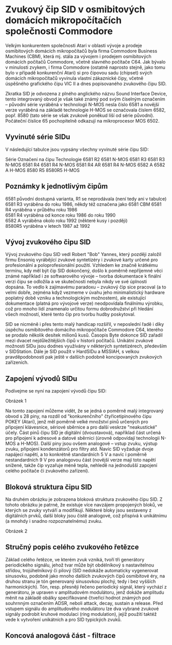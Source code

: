 # Zvukový čip SID v osmibitových domácích mikropočítačích společnosti Commodore

Velkým konkurentem společnosti Atari v oblasti vývoje a prodeje osmibitových domácích mikropočítačů byla firma Commodore Business Machines (CBM), která mj. stála za vývojem i prodejem osmibitových domácích počítačů Commodore, včetně slavného počítače C64. Jak bývalo v minulosti zvykem, i firma Commodore (ostatně naprosto stejně, jako tomu bylo v případě konkurenční Atari) si pro čipovou sadu (chipset) svých domácích mikropočítačů vyvinula vlastní zákaznické čipy, včetně úspěšného grafického čipu VIC II a dnes popisovaného zvukového čipu SID.

Zkratka SID je odvozena z plného anglického názvu Sound Interface Device, tento integrovaný obvod je však také známý pod svým číselným označením – původní série vyráběná v technologii N-MOS nesla číslo 6581 a novější verze vyráběná na základě technologie H-MOS se označovala číslem 6582, popř. 8580 (tato série se však zvukově poněkud liší od série původní). Počáteční číslice 65 pochopitelně odkazují na mikroprocesor MOS 6502.

## Vyvinuté série SIDu

V následující tabulce jsou vypsány všechny vyvinuté série čipu SID:

Série      Označení na čipu Technologie
6581 R2    6581             N-MOS
6581 R3    6581 R3          N-MOS
6581 R4    6581 R4          N-MOS
6581 R4 AR 6581 R4          N-MOS
6582 A     6582 A           H-MOS
8580 R5    8580R5           H-MOS

## Poznámky k jednotlivým čipům

6581     původní dostupná varianta, R1 se neprodávala (není tedy ani v tabulce)            
6581 R3  vyráběna do roku 1986, někdy též označena jako 6581 CBM 
6581 R4  vyráběna v průběhu roku 1986                            
6581 R4  vyráběna od konce roku 1986 do roku 1990                
6582 A   vyráběna okolo roku 1992 (některé kusy i později)       
8580R5   vyráběna v letech 1987 až 1992                          

## Vývoj zvukového čipu SID

Vývoj zvukového čipu SID vedl Robert "Bob" Yannes, který později založil firmu Ensoniq vyrábějící zvukové syntetizéry i zvukové karty určené pro profesionální a poloprofesionální použití. Vzhledem ke značně krátkému termínu, kdy měl být čip SID dokončený, došlo k poměrně nepříjemné věci známé například i ze softwarového vývoje – tvorba dokumentace k finální verzi čipu se odložila a ve skutečnosti nebyla nikdy ve své úplnosti dopsána. To vedlo k zajímavému paradoxu – zvukový čip sice pracoval (a to velmi dobře, zejména když vezmeme v úvahu jeho minimalistický hardware poplatný době vzniku a technologickým možnostem), ale existující dokumentace (platná pro vývojové verze) neodpovídala finálnímu výrobku, což pro mnoho lidí znamenalo určitou formu dobrodružství při hledání všech možností, které tento čip pro tvorbu hudby poskytoval.

SID se nicméně i přes tento malý handicap rozšířil, v neposlední řadě i díky úspěchu osmibitového domácího mikropočítače Commodore C64, kterého se prodalo několik desítek milionů kusů. Časopis Byte dokonce SID zařadil mezi dvacet nejdůležitějších čipů v historii počítačů. Unikátní zvukové možnosti SIDu jsou dodnes využívány v některých syntetizérech, především v SIDStation. Dále je SID použit v HardSIDu a MSSIAH, s velkou pravděpodobností pak ještě v dalších podobně koncipovaných zvukových zařízeních.

## Zapojení vývodů SIDu

Podívejme se nyní na zapojení vývodů čipu SID:

Obrázek 1

Na tomto zapojení můžeme vidět, že se jedná o poměrně malý integrovaný obvod s 28 piny, na rozdíl od "konkurenčního" čtyřicetipinového čipu POKEY (Atari), jenž měl poměrně velké množství pinů určených pro připojení klávesnice, sériové sběrnice a pro další veskrze "neakustické" účely. Část pinů čipu SID je digitální (dvoustavová), například část určená pro připojení k adresové a datové sběrnici (úrovně odpovídají technologii N-MOS a H-MOS). Další piny jsou ovšem analogové – vstup zvuku, výstup zvuku, připojení kondenzátorů pro filtry atd. Navíc SID vyžaduje dvoje napájecí napětí, a to konkrétně standardních 5 V a navíc i poměrně nestandardních 9 V pro analogovou část (novější verze mají toto napětí snížené, takže čip vyzařuje méně tepla, nehledě na jednodušší zapojení celého počítače či zvukového zařízení).

## Bloková struktura čipu SID

Na druhém obrázku je zobrazena bloková struktura zvukového čipu SID. Z tohoto obrázku je patrné, že existuje více navzájem propojených bloků, ve kterých se zvuky vytváří a modifikují. Některé bloky jsou sestaveny z digitálních prvků, další bloky jsou čistě analogové, což přispívá k unikátnímu (a mnohdy i snadno rozpoznatelnému) zvuku.

Obrázek 2

## Stručný popis celého zvukového řetězce

Základ celého řetězce, ve kterém zvuk vzniká, tvoří tři generátory periodického signálu, jehož tvar může být obdélníkový s nastavitelnou střídou, trojúhelníkový či pilový (SID nedokáže automaticky vygenerovat sinusovku, podobně jako mnoho dalších zvukových čipů osmibitové éry, na druhou stranu je tón generovaný sinusovkou plochý, tedy i bez vyšších harmonických). Tón, resp. přesněji řečeno periodický signál, který vychází z generátoru, je upraven v amplitudovém modulátoru, jenž dokáže amplitudu měnit na základě obálky specifikované čtveřicí hodnot známých pod souhrnným označením ADSR, neboli attack, decay, sustain a release. Před vstupem signálu do amplitudového modulátoru lze dva vybrané zvukové signály podrobit kruhové modulaci (ring modulation), jejíž použití taktéž vede k vytvoření unikátních a pro SID typických zvuků.

## Koncová analogová část - filtrace


